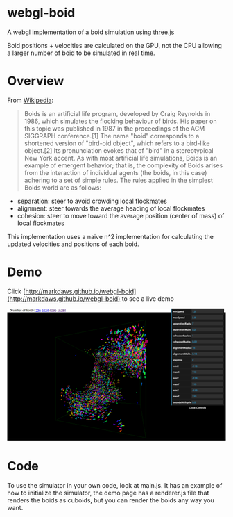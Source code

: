 # webgl-boid
A webgl implementation of a boid simulation using [three.js](http://threejs.org/)

Boid positions + velocities are calculated on the GPU, not the CPU allowing a larger number of boid to be simulated in real time.

# Overview
From [Wikipedia](https://en.wikipedia.org/wiki/Boids):
>Boids is an artificial life program, developed by Craig Reynolds in 1986, which simulates the flocking behaviour of birds. His paper on this topic was published in 1987 in the proceedings of the ACM SIGGRAPH conference.[1] The name "boid" corresponds to a shortened version of "bird-oid object", which refers to a bird-like object.[2] Its pronunciation evokes that of "bird" in a stereotypical New York accent.
As with most artificial life simulations, Boids is an example of emergent behavior; that is, the complexity of Boids arises from the interaction of individual agents (the boids, in this case) adhering to a set of simple rules. The rules applied in the simplest Boids world are as follows:
 - separation: steer to avoid crowding local flockmates
 - alignment: steer towards the average heading of local flockmates
 - cohesion: steer to move toward the average position (center of mass) of local flockmates




This implementation uses a naive n^2 implementation for calculating the updated velocities and positions of each boid.

# Demo
Click [http://markdaws.github.io/webgl-boid](http://markdaws.github.io/webgl-boid) to see a live demo

![](/boid.png)

# Code
To use the simulator in your own code, look at main.js.  It has an example of how to initialize the simulator, the demo page has a renderer.js file that renders the boids as cuboids, but you can render the boids any way you want.
